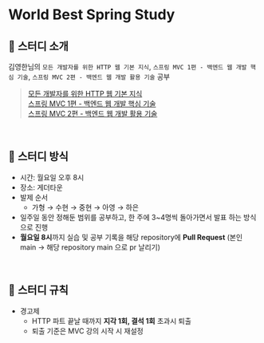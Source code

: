# World Best Spring Study
## 🌱 스터디 소개
김영한님의 `모든 개발자를 위한 HTTP 웹 기본 지식`, `스프링 MVC 1편 - 백엔드 웹 개발 핵심 기술`, `스프링 MVC 2편 - 백엔드 웹 개발 활용 기술` 공부
> [모든 개발자를 위한 HTTP 웹 기본 지식](https://www.inflearn.com/course/http-%EC%9B%B9-%EB%84%A4%ED%8A%B8%EC%9B%8C%ED%81%AC) <br>
> [스프링 MVC 1편 - 백엔드 웹 개발 핵심 기술](https://www.inflearn.com/course/%EC%8A%A4%ED%94%84%EB%A7%81-mvc-1) <br>
> [스프링 MVC 2편 - 백엔드 웹 개발 활용 기술](https://www.inflearn.com/course/%EC%8A%A4%ED%94%84%EB%A7%81-mvc-2)
<br>

## 🌱 스터디 방식
- 시간: 월요일 오후 8시
- 장소: 게더타운
- 발제 순서 
    - 가형 → 수현 → 중현 → 아영 → 하은
- 일주일 동안 정해둔 범위를 공부하고, 한 주에 3~4명씩 돌아가면서 발표 하는 방식으로 진행
- **월요일 8시**까지 실습 및 공부 기록을 해당 repository에 **Pull Request** (본인 main → 해당 repository main 으로 pr 날리기)
<br>

## 🌱 스터디 규칙
- 경고제
    - HTTP 파트 끝날 때까지 **지각 1회, 결석 1회** 초과시 퇴출
    - 퇴출 기준은 MVC 강의 시작 시 재설정
